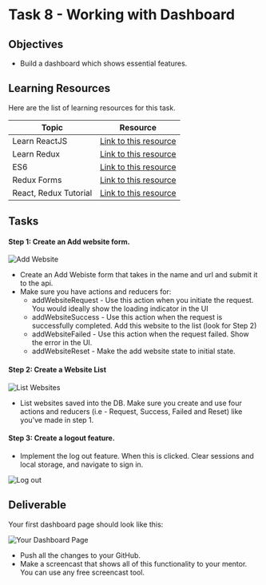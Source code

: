 
# Task 8 - Working with Dashboard

## Objectives

- Build a dashboard which shows essential features. 

## Learning Resources

Here are the list of learning resources for this task. 

Topic | Resource
------------ | -------------
Learn ReactJS | [Link to this resource](https://www.youtube.com/playlist?list=PLoYCgNOIyGABj2GQSlDRjgvXtqfDxKm5b)
Learn Redux | [Link to this resource](https://www.youtube.com/playlist?list=PLoYCgNOIyGADILc3iUJzygCqC8Tt3bRXt)
ES6 | [Link to this resource](https://www.youtube.com/playlist?list=PLoYCgNOIyGACDQLaThEEKBAlgs4OIUGif)
Redux Forms | [Link to this resource](https://www.youtube.com/watch?v=ey7H8h4ERHg)
React, Redux Tutorial | [Link to this resource](https://medium.com/@notrab/getting-started-with-create-react-app-redux-react-router-redux-thunk-d6a19259f71f)


## Tasks

#### Step 1: Create an Add website form. 

![Add Website](https://raw.githubusercontent.com/hackerbayuniversity/Course/master/tasks/task-8/Screen%20Shot%202018-08-12%20at%2011.57.25%20AM.png)

- Create an Add Webiste form that takes in the name and url and submit it to the api. 
- Make sure you have actions and reducers for: 
  - addWebsiteRequest - Use this action when you initiate the request. You would ideally show the loading indicator in the UI 
  - addWebsiteSuccess - Use this action when the request is successfully completed. Add this website to the list (look for Step 2)
  - addWebsiteFailed - Use this action when the request failed. Show the error in the UI.
  - addWebsiteReset - Make the add website state to initial state. 

#### Step 2: Create a Website List 

![List Websites](https://raw.githubusercontent.com/hackerbayuniversity/Course/master/tasks/task-8/Screen%20Shot%202018-08-12%20at%2012.01.27%20PM.png)

- List websites saved into the DB. Make sure you create and use four actions and reducers (i.e - Request, Success, Failed and Reset) like you've made in step 1.

#### Step 3: Create a logout feature. 

- Implement the log out feature. When this is clicked. Clear sessions and local storage, and navigate to sign in. 

![Log out](https://raw.githubusercontent.com/hackerbayuniversity/Course/master/tasks/task-8/Screen%20Shot%202018-08-12%20at%2012.01.31%20PM.png)
  
## Deliverable

Your first dashboard page should look like this: 

![Your Dashboard Page](https://raw.githubusercontent.com/hackerbayuniversity/Course/master/tasks/task-8/Screen%20Shot%202018-08-12%20at%2012.01.37%20PM.png)

- Push all the changes to your GitHub. 
- Make a screencast that shows all of this functionality to your mentor. You can use any free screencast tool. 


